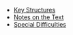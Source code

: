 - [Key Structures](/english/NCE-Key-Structures.md)
- [Notes on the Text](/english/NCE-Notes-on-the-Text.md)
- [Special Difficulties](/english/NCE-Special-Difficulties.md)